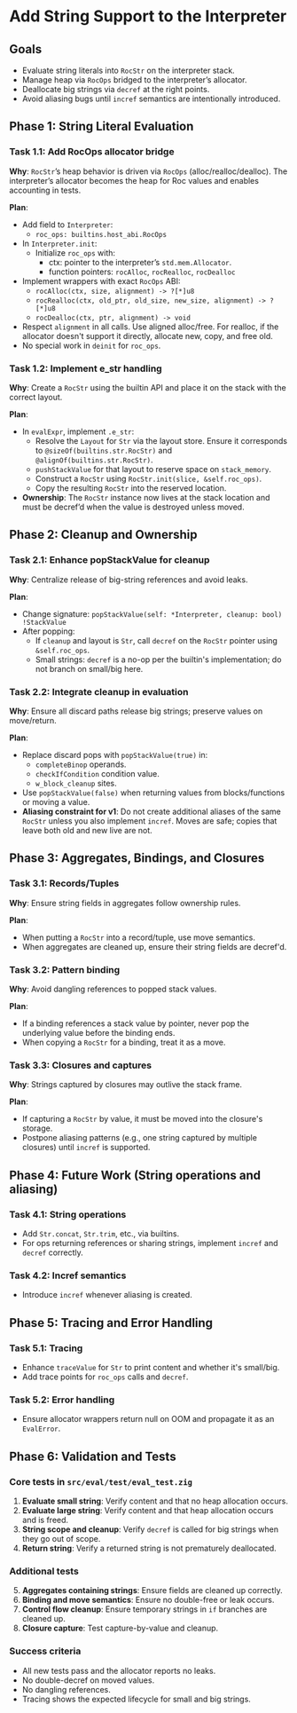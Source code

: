 # Add String Support to the Interpreter

## Goals
- Evaluate string literals into `RocStr` on the interpreter stack.
- Manage heap via `RocOps` bridged to the interpreter’s allocator.
- Deallocate big strings via `decref` at the right points.
- Avoid aliasing bugs until `incref` semantics are intentionally introduced.

## Phase 1: String Literal Evaluation

### Task 1.1: Add RocOps allocator bridge
**Why**: `RocStr`’s heap behavior is driven via `RocOps` (alloc/realloc/dealloc). The interpreter’s allocator becomes the heap for Roc values and enables accounting in tests.

**Plan**:
- Add field to `Interpreter`:
  - `roc_ops: builtins.host_abi.RocOps`
- In `Interpreter.init`:
  - Initialize `roc_ops` with:
    - ctx: pointer to the interpreter’s `std.mem.Allocator`.
    - function pointers: `rocAlloc`, `rocRealloc`, `rocDealloc`
- Implement wrappers with exact `RocOps` ABI:
  - `rocAlloc(ctx, size, alignment) -> ?[*]u8`
  - `rocRealloc(ctx, old_ptr, old_size, new_size, alignment) -> ?[*]u8`
  - `rocDealloc(ctx, ptr, alignment) -> void`
- Respect `alignment` in all calls. Use aligned alloc/free. For realloc, if the allocator doesn't support it directly, allocate new, copy, and free old.
- No special work in `deinit` for `roc_ops`.

### Task 1.2: Implement e_str handling
**Why**: Create a `RocStr` using the builtin API and place it on the stack with the correct layout.

**Plan**:
- In `evalExpr`, implement `.e_str`:
  - Resolve the `Layout` for `Str` via the layout store. Ensure it corresponds to `@sizeOf(builtins.str.RocStr)` and `@alignOf(builtins.str.RocStr)`.
  - `pushStackValue` for that layout to reserve space on `stack_memory`.
  - Construct a `RocStr` using `RocStr.init(slice, &self.roc_ops)`.
  - Copy the resulting `RocStr` into the reserved location.
- **Ownership**: The `RocStr` instance now lives at the stack location and must be decref’d when the value is destroyed unless moved.

## Phase 2: Cleanup and Ownership

### Task 2.1: Enhance popStackValue for cleanup
**Why**: Centralize release of big-string references and avoid leaks.

**Plan**:
- Change signature: `popStackValue(self: *Interpreter, cleanup: bool) !StackValue`
- After popping:
  - If `cleanup` and layout is `Str`, call `decref` on the `RocStr` pointer using `&self.roc_ops`.
  - Small strings: `decref` is a no-op per the builtin's implementation; do not branch on small/big here.

### Task 2.2: Integrate cleanup in evaluation
**Why**: Ensure all discard paths release big strings; preserve values on move/return.

**Plan**:
- Replace discard pops with `popStackValue(true)` in:
  - `completeBinop` operands.
  - `checkIfCondition` condition value.
  - `w_block_cleanup` sites.
- Use `popStackValue(false)` when returning values from blocks/functions or moving a value.
- **Aliasing constraint for v1**: Do not create additional aliases of the same `RocStr` unless you also implement `incref`. Moves are safe; copies that leave both old and new live are not.

## Phase 3: Aggregates, Bindings, and Closures

### Task 3.1: Records/Tuples
**Why**: Ensure string fields in aggregates follow ownership rules.

**Plan**:
- When putting a `RocStr` into a record/tuple, use move semantics.
- When aggregates are cleaned up, ensure their string fields are decref'd.

### Task 3.2: Pattern binding
**Why**: Avoid dangling references to popped stack values.

**Plan**:
- If a binding references a stack value by pointer, never pop the underlying value before the binding ends.
- When copying a `RocStr` for a binding, treat it as a move.

### Task 3.3: Closures and captures
**Why**: Strings captured by closures may outlive the stack frame.

**Plan**:
- If capturing a `RocStr` by value, it must be moved into the closure's storage.
- Postpone aliasing patterns (e.g., one string captured by multiple closures) until `incref` is supported.

## Phase 4: Future Work (String operations and aliasing)

### Task 4.1: String operations
- Add `Str.concat`, `Str.trim`, etc., via builtins.
- For ops returning references or sharing strings, implement `incref` and `decref` correctly.

### Task 4.2: Incref semantics
- Introduce `incref` whenever aliasing is created.

## Phase 5: Tracing and Error Handling

### Task 5.1: Tracing
- Enhance `traceValue` for `Str` to print content and whether it's small/big.
- Add trace points for `roc_ops` calls and `decref`.

### Task 5.2: Error handling
- Ensure allocator wrappers return null on OOM and propagate it as an `EvalError`.

## Phase 6: Validation and Tests

### Core tests in `src/eval/test/eval_test.zig`
1.  **Evaluate small string**: Verify content and that no heap allocation occurs.
2.  **Evaluate large string**: Verify content and that heap allocation occurs and is freed.
3.  **String scope and cleanup**: Verify `decref` is called for big strings when they go out of scope.
4.  **Return string**: Verify a returned string is not prematurely deallocated.

### Additional tests
5.  **Aggregates containing strings**: Ensure fields are cleaned up correctly.
6.  **Binding and move semantics**: Ensure no double-free or leak occurs.
7.  **Control flow cleanup**: Ensure temporary strings in `if` branches are cleaned up.
8.  **Closure capture**: Test capture-by-value and cleanup.

### Success criteria
- All new tests pass and the allocator reports no leaks.
- No double-decref on moved values.
- No dangling references.
- Tracing shows the expected lifecycle for small and big strings.
